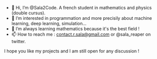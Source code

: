 - 👋 Hi, I’m @Sala2Code. A french student in mathematics and physics (double cursus).
- 👀 I’m interested in programmation and more precisily about machine learning, deep learning, simulation...
- 🌱 I’m always learning mathematics because it's the best field !
- 📫 How to reach me : contact.r.sala@gmail.com or @sala_reaper on twitter.

I hope you like my projects and I am still open for any discussion !

<!---
Sala2Code/Sala2Code is a ✨ special ✨ repository because its `README.md` (this file) appears on your GitHub profile.
You can click the Preview link to take a look at your changes.
--->
